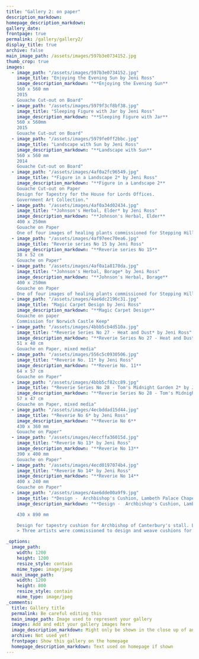 ```yaml
---
title: "Gallery 2: on paper"
description_markdown: 
homepage_description_markdown: 
gallery_date:
frontpage: true
permalink: /gallery/gallery2/
display_title: true
archive: false
main_image_path: /assets/images/597b3e0734152.jpg
thumb_crop: true
images:
  - image_path: "/assets/images/597b3e0734152.jpg"
    image_title: "Enjoying the Evening Sun by Jeni Ross"
    image_description_markdown: "**Enjoying the Evening Sun**  
    560 x 560 mm  
    2015  
    Gouache Cut-out on Board"
  - image_path: "/assets/images/5979f3cf8bf38.jpg"
    image_title: "Sleeping Figure with Jar by Jeni Ross"
    image_description_markdown: "**Sleeping Figure with Jar**  
    560 x 560mm  
    2015  
    Gouache Cut-out on Board"
  - image_path: "/assets/images/5979fe0ff2bbc.jpg"
    image_title: "Landscape with Sun by Jeni Ross"
    image_description_markdown: "**Landscape with Sun**  
    560 x 560 mm  
    2014  
    Gouache Cut-out on Board"
  - image_path: "/assets/images/4af0a2fc96549.jpg"
    image_title: "*Figure in a Landscape 2* by Jeni Ross"
    image_description_markdown: "**Figure in a Landscape 2**  
    Gouache Cut-out on Paper  
    Design for Tapestry for the House for Lords Offices. 
    Government Art Collection."
  - image_path: "/assets/images/4af0a34d02434.jpg"
    image_title: "*Johnson's Herbal, Elder* by Jeni Ross"
    image_description_markdown: "**Johnson's Herbal, Elder**  
    400 x 250mm  
    Gouache on Paper  
    One of four images of healing plants commissioned for Stepping Hill Hospital, Stockport."
  - image_path: "/assets/images/4af97eec70ea6.jpg"
    image_title: "Reverie series No 15 by Jeni Ross"
    image_description_markdown: "**Reverie series No 15** 
    38 x 52 cm  
    Gouache on Paper"
  - image_path: "/assets/images/4af0a1a8170da.jpg"
    image_title: "*Johnson's Herbal, Borage* by Jeni Ross"
    image_description_markdown: "**Johnson's Herbal, Borage**  
    400 x 250mm  
    Gouache on Paper  
    One of four images of healing plants commissioned for Stepping Hill Hospital, Stockport."
  - image_path: "/assets/images/4ae6dc2196c31.jpg"
    image_title: "Magic Carpet Design by Jeni Ross"
    image_description_markdown: "**Magic Carpet Design**  
    Gouache on paper  
    Commission for Norwich Castle Keep"
  - image_path: "/assets/images/4bbb5cb4d510a.jpg"
    image_title: "*Reverie Series No 27 - Heat and Dust* by Jeni Ross"
    image_description_markdown: "**Reverie Series No 27 - Heat and Dust**  
    51 x 40 cm  
    Gouache on Paper, mixed media"
  - image_path: "/assets/images/556c5c0930506.jpg"
    image_title: "*Reverie No. 11* by Jeni Ross"
    image_description_markdown: "**Reverie No. 11**  
    64 x 57 cm  
    Gouache on Paper"
  - image_path: "/assets/images/4bbb5cf82cc89.jpg"
    image_title: "*Reverie Series No 28 - Tom's Midnight Garden 2* by Jeni Ross"
    image_description_markdown: "**Reverie Series No 28 - Tom's Midnight Garden 2**  
    57 x 47 cm  
    Gouache on Paper, mixed media"
  - image_path: "/assets/images/4ecbddad15d44.jpg"
    image_title: "*Reverie No 6* by Jeni Ross"
    image_description_markdown: "**Reverie No 6**  
    430 x 360 mm  
    Gouache on Paper"
  - image_path: "/assets/images/4eccffa36015d.jpg"
    image_title: "*Reverie No 13* by Jeni Ross"
    image_description_markdown: "**Reverie No 13**  
    390 x 400 mm  
    Gouache on Paper"
  - image_path: "/assets/images/4ecd0197074b4.jpg"
    image_title: "*Reverie No 14* by Jeni Ross"
    image_description_markdown: "**Reverie No 14**  
    400 x 240 mm   
    Gouache on Paper"
  - image_path: "/assets/images/4ae6dde00a9f9.jpg"
    image_title: "*Design -  Archbishop's Cushion, Lambeth Palace Chapel* by Jeni Ross"
    image_description_markdown: "**Design -  Archbishop's Cushion, Lambeth Palace Chapel**  

    430 x 890 mm  

    Design for tapestry cushion for Archbishop of Canterbury's stall. Lambeth Palace Chapel. 
    > Three artists were commissioned to design and weave cushions for the stalls in the restored Lambeth Palace Chapel. Using medieval tiles as the starting point for the designs each weaver had a similar footage to work with, although some cushions were larger than others. I designed a set of twelve, arranged in three sets of four and one single one for the Archbishop. 430 x 890mm."

_options:
  image_path:
    width: 1200
    height: 1200
    resize_style: contain
    mime_type: image/jpeg
  main_image_path:
    width: 1200
    height: 800
    resize_style: contain
    mime_type: image/jpeg
_comments:
  title: Gallery title
  permalink: Be careful editing this
  main_image_path: Image used to represent your gallery
  images: Add and edit your gallery images here
  image_description_markdown: Might only be shown in the close up of an image
  archive: Not used yet!
  frontpage: Show this gallery on the homepage
  homepage_description_markdown: Text used on homepage if shown
---
```

